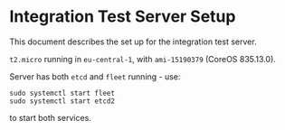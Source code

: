 # Integration Test Server Setup

This document describes the set up for the integration test server.

`t2.micro` running in `eu-central-1`, with `ami-15190379` (CoreOS 835.13.0).

Server has both `etcd` and `fleet` running - use:
```
sudo systemctl start fleet
sudo systemctl start etcd2
```
to start both services.
